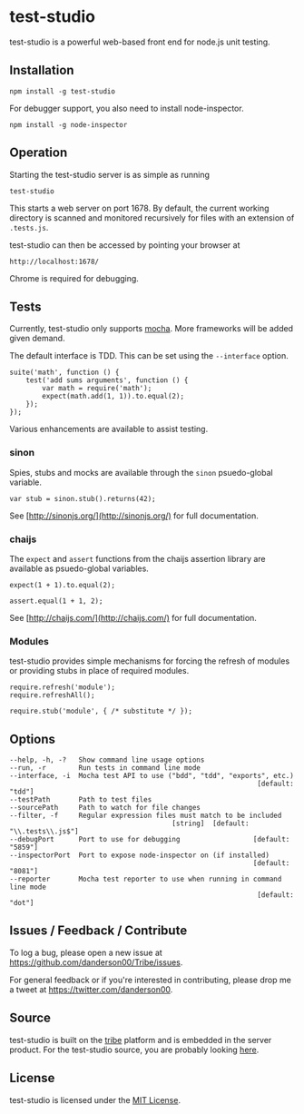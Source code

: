 ﻿test-studio
===========

test-studio is a powerful web-based front end for node.js unit testing.

Installation
------------

    npm install -g test-studio

For debugger support, you also need to install node-inspector.

    npm install -g node-inspector

Operation
---------

Starting the test-studio server is as simple as running

    test-studio

This starts a web server on port 1678. By default, the current working directory
is scanned and monitored recursively for files with an extension of `.tests.js`.

test-studio can then be accessed by pointing your browser at

    http://localhost:1678/

Chrome is required for debugging.

Tests
-----

Currently, test-studio only supports [mocha](http://visionmedia.github.io/mocha/). 
More frameworks will be added given demand.

The default interface is TDD. This can be set using the `--interface` option.

    suite('math', function () {
        test('add sums arguments', function () {
            var math = require('math');
            expect(math.add(1, 1)).to.equal(2);
        });
    });

Various enhancements are available to assist testing.

### sinon

Spies, stubs and mocks are available through the `sinon` psuedo-global variable.

    var stub = sinon.stub().returns(42);

See [http://sinonjs.org/](http://sinonjs.org/) for full documentation.

### chaijs

The `expect` and `assert` functions from the chaijs assertion library are available 
as psuedo-global variables.

    expect(1 + 1).to.equal(2);

    assert.equal(1 + 1, 2);

See [http://chaijs.com/](http://chaijs.com/) for full documentation.

### Modules

test-studio provides simple mechanisms for forcing the refresh of modules or 
providing stubs in place of required modules.

    require.refresh('module');
    require.refreshAll();

    require.stub('module', { /* substitute */ });

Options
-------

    --help, -h, -?   Show command line usage options
    --run, -r        Run tests in command line mode
    --interface, -i  Mocha test API to use ("bdd", "tdd", "exports", etc.)
                                                                 [default: "tdd"]
    --testPath       Path to test files
    --sourcePath     Path to watch for file changes
    --filter, -f     Regular expression files must match to be included
                                            [string]  [default: "\\.tests\\.js$"]
    --debugPort      Port to use for debugging                  [default: "5859"]
    --inspectorPort  Port to expose node-inspector on (if installed)
                                                                [default: "8081"]
    --reporter       Mocha test reporter to use when running in command line mode
                                                                 [default: "dot"]

Issues / Feedback / Contribute
------------------------------

To log a bug, please open a new issue at https://github.com/danderson00/Tribe/issues.

For general feedback or if you're interested in contributing, please drop me a tweet 
at https://twitter.com/danderson00.

Source
------

test-studio is built on the [tribe](https://github.com/danderson00/Tribe) platform and
is embedded in the server product. For the test-studio source, you are probably looking
[here](https://github.com/danderson00/Tribe/tree/master/Node/node_modules/tribe/test-studio).

License
-------

test-studio is licensed under the [MIT License](http://opensource.org/licenses/MIT).